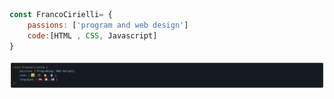 
```js
const FrancoCirielli= {
    passions: ['program and web design']
    code:[HTML , CSS, Javascript]
}
```

<img src="fc_md_svg.svg">
